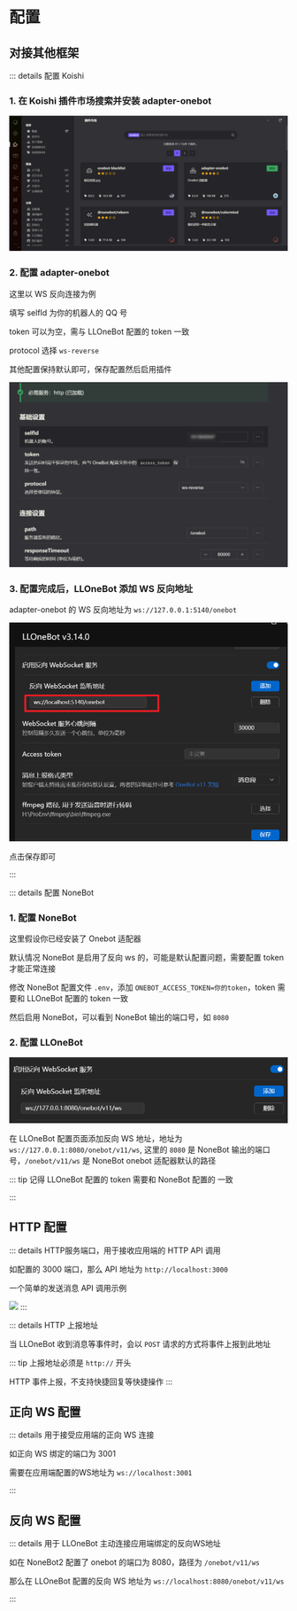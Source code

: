 # 配置

## 对接其他框架

::: details 配置 Koishi

### 1. 在 Koishi 插件市场搜索并安装 adapter-onebot

![](../../asset/img/configuration/koishi-install-onebot.png)

### 2. 配置 adapter-onebot

这里以 WS 反向连接为例

填写 selfId 为你的机器人的 QQ 号

token 可以为空，需与 LLOneBot 配置的 token 一致

protocol 选择 `ws-reverse`

其他配置保持默认即可，保存配置然后启用插件

![](../../asset/img/configuration/koishi-onebot-setting.png)

### 3. 配置完成后，LLOneBot 添加 WS 反向地址

adapter-onebot 的 WS 反向地址为 `ws://127.0.0.1:5140/onebot`


![](../../asset/img/configuration/llonebot-koishi-rws-setting.png)

点击保存即可

:::

::: details 配置 NoneBot

### 1. 配置 NoneBot

这里假设你已经安装了 Onebot 适配器

默认情况 NoneBot 是启用了反向 ws 的，可能是默认配置问题，需要配置 token 才能正常连接

修改 NoneBot 配置文件 `.env`，添加 `ONEBOT_ACCESS_TOKEN=你的token`，token 需要和 LLOneBot 配置的 token 一致

然后启用 NoneBot，可以看到 NoneBot 输出的端口号，如 `8080`

### 2. 配置 LLOneBot

![](../../asset/img/configuration/llonebot-nonebot-rws-setting.png)

在 LLOneBot 配置页面添加反向 WS 地址，地址为 `ws://127.0.0.1:8080/onebot/v11/ws`, 这里的 `8080` 是 NoneBot 输出的端口号，`/onebot/v11/ws` 是 NoneBot onebot 适配器默认的路径

::: tip
记得 LLOneBot 配置的 token 需要和 NoneBot 配置的 一致

:::

## HTTP 配置

::: details HTTP服务端口，用于接收应用端的 HTTP API 调用

如配置的 3000 端口，那么 API 地址为 `http://localhost:3000`

一个简单的发送消息 API 调用示例

![](https://github.com/LLOneBot/LLOneBot/raw/main/doc/image/example.jpg)
:::

::: details HTTP 上报地址

当 LLOneBot 收到消息等事件时，会以 `POST` 请求的方式将事件上报到此地址

::: tip
上报地址必须是 `http://` 开头

HTTP 事件上报，不支持快捷回复等快捷操作
:::


## 正向 WS 配置
::: details 用于接受应用端的正向 WS 连接

如正向 WS 绑定的端口为 3001

需要在应用端配置的WS地址为 `ws://localhost:3001`

::: 

## 反向 WS 配置
::: details 用于 LLOneBot 主动连接应用端绑定的反向WS地址

如在 NoneBot2 配置了 onebot 的端口为 8080，路径为 `/onebot/v11/ws`

那么在 LLOneBot 配置的反向 WS 地址为 `ws://localhost:8080/onebot/v11/ws`

::: 
